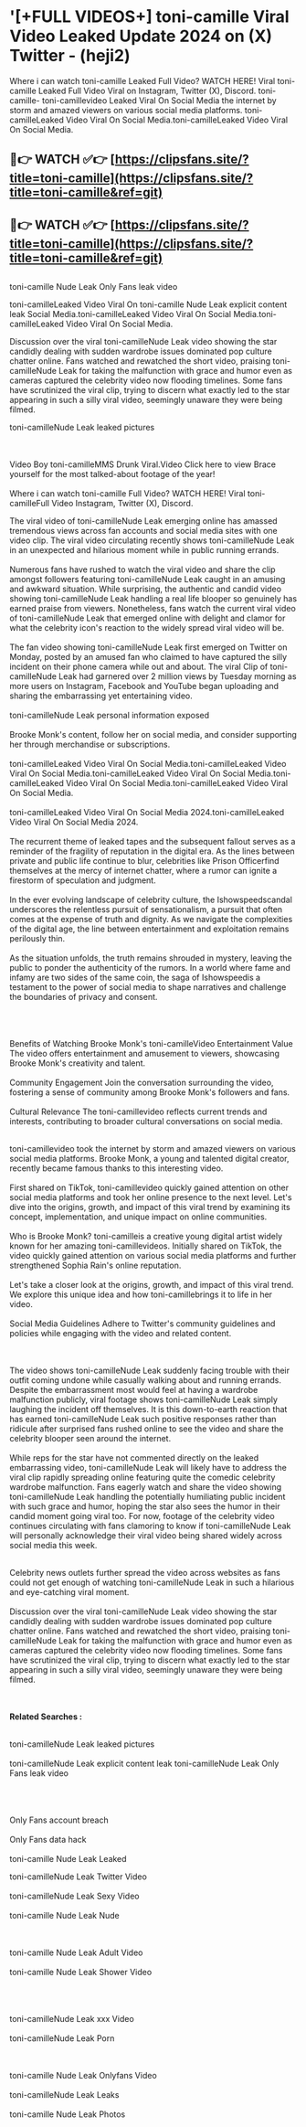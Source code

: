 #  '[+FULL VIDEOS+] toni-camille Viral Video Leaked Update 2024 on (X) Twitter - (heji2)

Where i can watch toni-camille Leaked Full Video? WATCH HERE! Viral toni-camille Leaked Full Video Viral on Instagram, Twitter (X), Discord.
toni-camille- toni-camillevideo Leaked Viral On Social Media the internet by storm and amazed viewers on various social media platforms.
toni-camilleLeaked Video Viral On Social Media.toni-camilleLeaked Video Viral On Social Media.




## 🔴👉 WATCH ✅👉 [https://clipsfans.site/?title=toni-camille](https://clipsfans.site/?title=toni-camille&ref=git)


## 🔴👉 WATCH ✅👉 [https://clipsfans.site/?title=toni-camille](https://clipsfans.site/?title=toni-camille&ref=git)
##


toni-camille Nude Leak Only Fans leak video 


toni-camilleLeaked Video Viral On  toni-camille Nude Leak explicit content leak Social Media.toni-camilleLeaked Video Viral On Social Media.toni-camilleLeaked Video Viral On Social Media.



Discussion over the viral toni-camilleNude Leak video showing the star candidly dealing with sudden wardrobe issues dominated pop culture chatter online. Fans watched and rewatched the short video, praising toni-camilleNude Leak for taking the malfunction with grace and humor even as cameras captured the celebrity video now flooding timelines. Some fans have scrutinized the viral clip, trying to discern what exactly led to the star appearing in such a silly viral video, seemingly unaware they were being filmed.


toni-camilleNude Leak leaked pictures


  <br>

  <br>
Video Boy toni-camilleMMS Drunk Viral.Video Click here to view Brace yourself for the most talked-about footage of the year!
<br><br>
Where i can watch toni-camille Full Video? WATCH HERE! Viral toni-camilleFull Video Instagram, Twitter (X), Discord.

The viral video of toni-camilleNude Leak emerging online has amassed tremendous views across fan accounts and social media sites with one video clip. The viral video circulating recently shows toni-camilleNude Leak in an unexpected and hilarious moment while in public running errands.
<br><br>
Numerous fans have rushed to watch the viral video and share the clip amongst followers featuring toni-camilleNude Leak caught in an amusing and awkward situation. While surprising, the authentic and candid video showing toni-camilleNude Leak handling a real life blooper so genuinely has earned praise from viewers. Nonetheless, fans watch the current viral video of toni-camilleNude Leak that emerged online with delight and clamor for what the celebrity icon's reaction to the widely spread viral video will be.
<br><br>
The fan video showing toni-camilleNude Leak first emerged on Twitter on Monday, posted by an amused fan who claimed to have captured the silly incident on their phone camera while out and about. The viral Clip of toni-camilleNude Leak had garnered over 2 million views by Tuesday morning as more users on Instagram, Facebook and YouTube began uploading and sharing the embarrassing yet entertaining video.
<br><br>
toni-camilleNude Leak personal information exposed
<br><br>
Brooke Monk's content, follow her on social media, and consider supporting her through merchandise or subscriptions.
<br><br>
toni-camilleLeaked Video Viral On Social Media.toni-camilleLeaked Video Viral On Social Media.toni-camilleLeaked Video Viral On Social Media.toni-camilleLeaked Video Viral On Social Media.toni-camilleLeaked Video Viral On Social Media.
<br><br>
toni-camilleLeaked Video Viral On Social Media 2024.toni-camilleLeaked Video Viral On Social Media 2024.
<br><br>
The recurrent theme of leaked tapes and the subsequent fallout serves as a reminder of the fragility of reputation in the digital era. As the lines between private and public life continue to blur, celebrities like Prison Officerfind themselves at the mercy of internet chatter, where a rumor can ignite a firestorm of speculation and judgment.
<br><br>
In the ever evolving landscape of celebrity culture, the Ishowspeedscandal underscores the relentless pursuit of sensationalism, a pursuit that often comes at the expense of truth and dignity. As we navigate the complexities of the digital age, the line between entertainment and exploitation remains perilously thin.
<br><br>
As the situation unfolds, the truth remains shrouded in mystery, leaving the public to ponder the authenticity of the rumors. In a world where fame and infamy are two sides of the same coin, the saga of Ishowspeedis a testament to the power of social media to shape narratives and challenge the boundaries of privacy and consent.
<br><br>

<br><br>
Benefits of Watching Brooke Monk's toni-camilleVideo Entertainment Value The video offers entertainment and amusement to viewers, showcasing Brooke Monk's creativity and talent.
<br><br>
Community Engagement Join the conversation surrounding the video, fostering a sense of community among Brooke Monk's followers and fans.
<br><br>
Cultural Relevance The toni-camillevideo reflects current trends and interests, contributing to broader cultural conversations on social media.
<br><br>


toni-camillevideo took the internet by storm and amazed viewers on various social media platforms. Brooke Monk, a young and talented digital creator, recently became famous thanks to this interesting video.
<br><br>
First shared on TikTok, toni-camillevideo quickly gained attention on other social media platforms and took her online presence to the next level. Let's dive into the origins, growth, and impact of this viral trend by examining its concept, implementation, and unique impact on online communities.
<br><br>
Who is Brooke Monk? toni-camilleis a creative young digital artist widely known for her amazing toni-camillevideos. Initially shared on TikTok, the video quickly gained attention on various social media platforms and further strengthened Sophia Rain's online reputation.
<br><br>
Let's take a closer look at the origins, growth, and impact of this viral trend. We explore this unique idea and how toni-camillebrings it to life in her video.
<br><br>
Social Media Guidelines Adhere to Twitter's community guidelines and policies while engaging with the video and related content.


<br><br>
The video shows toni-camilleNude Leak suddenly facing trouble with their outfit coming undone while casually walking about and running errands. Despite the embarrassment most would feel at having a wardrobe malfunction publicly, viral footage shows toni-camilleNude Leak simply laughing the incident off themselves. It is this down-to-earth reaction that has earned toni-camilleNude Leak such positive responses rather than ridicule after surprised fans rushed online to see the video and share the celebrity blooper seen around the internet.
<br><br>
While reps for the star have not commented directly on the leaked embarrassing video, toni-camilleNude Leak will likely have to address the viral clip rapidly spreading online featuring quite the comedic celebrity wardrobe malfunction. Fans eagerly watch and share the video showing toni-camilleNude Leak handling the potentially humiliating public incident with such grace and humor, hoping the star also sees the humor in their candid moment going viral too. For now, footage of the celebrity video continues circulating with fans clamoring to know if toni-camilleNude Leak will personally acknowledge their viral video being shared widely across social media this week.
<br><br>

Celebrity news outlets further spread the video across websites as fans could not get enough of watching toni-camilleNude Leak in such a hilarious and eye-catching viral moment.
<br><br>
Discussion over the viral toni-camilleNude Leak video showing the star candidly dealing with sudden wardrobe issues dominated pop culture chatter online. Fans watched and rewatched the short video, praising toni-camilleNude Leak for taking the malfunction with grace and humor even as cameras captured the celebrity video now flooding timelines. Some fans have scrutinized the viral clip, trying to discern what exactly led to the star appearing in such a silly viral video, seemingly unaware they were being filmed.


<br><br>
<strong>Related Searches :</strong>
<br><br>

toni-camilleNude Leak leaked pictures
<br><br>
toni-camilleNude Leak explicit content leak
toni-camilleNude Leak Only Fans leak video
<br><br>

<br><br>
Only Fans account breach
<br><br>
Only Fans data hack
<br><br>
toni-camille Nude Leak Leaked

toni-camilleNude Leak Twitter Video
<br><br>
toni-camilleNude Leak Sexy Video
<br><br>
toni-camille Nude Leak Nude

<br><br>
toni-camille Nude Leak Adult Video
<br><br>
toni-camille Nude Leak Shower Video
<br><br>

<br><br>
toni-camilleNude Leak xxx Video
<br><br>
toni-camilleNude Leak Porn

<br><br>
toni-camille Nude Leak Onlyfans Video
<br><br>
toni-camilleNude Leak Leaks
<br><br>
toni-camille Nude Leak Photos